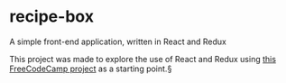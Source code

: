 # recipe-box
A simple front-end application, written in React and Redux

This project was made to explore the use of React and Redux using [this FreeCodeCamp project](https://www.freecodecamp.org/challenges/build-a-recipe-box) as a starting point.§